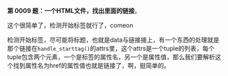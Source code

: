 **第 0009 题：**一个HTML文件，找出里面的**链接**。

这个很简单了，检测开始标签就行了，comeon

检测开始标签，尽可能将标题，也就是data与链接接上，有一个东西的处理就是那个链接在`handle_starttag()`的attrs里，这个attrs是一个tuple的列表，每个tuple包含两个元素，一个是标签的属性名，另一个是属性值，那么我们要解析这个找到属性名为href的属性值也就是链接了，啊，挺简单的。